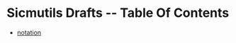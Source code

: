 # Sicmutils Drafts -- Table Of Contents

* [notation](https://scicloj.github.io/sicmutils-drafts/scicloj/sicmutils-drafts/notation)
